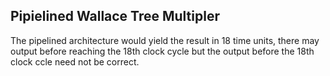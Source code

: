 ## Pipielined Wallace Tree Multipler

The pipelined architecture would yield the result in 18 time units, there may output before reaching the 18th clock cycle but the output before the 18th clock ccle need not be correct.
